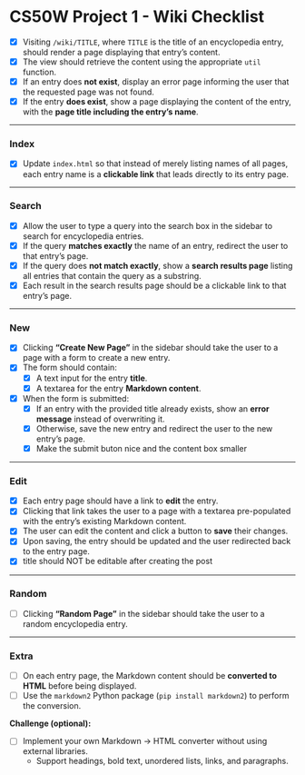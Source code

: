 # CS50W Project 1 - Wiki Checklist

- [x] Visiting `/wiki/TITLE`, where `TITLE` is the title of an encyclopedia entry, should render a page displaying that entry’s content.  
- [x] The view should retrieve the content using the appropriate `util` function.  
- [x] If an entry does **not exist**, display an error page informing the user that the requested page was not found.  
- [x] If the entry **does exist**, show a page displaying the content of the entry, with the **page title including the entry’s name**.  

--- 
### Index
- [x] Update `index.html` so that instead of merely listing names of all pages, each entry name is a **clickable link** that leads directly to its entry page.  

---
### Search
- [x] Allow the user to type a query into the search box in the sidebar to search for encyclopedia entries.  
- [x] If the query **matches exactly** the name of an entry, redirect the user to that entry’s page.  
- [x] If the query does **not match exactly**, show a **search results page** listing all entries that contain the query as a substring.  
- [x] Each result in the search results page should be a clickable link to that entry’s page.  

---
### New
- [x] Clicking **“Create New Page”** in the sidebar should take the user to a page with a form to create a new entry.  
- [x] The form should contain:  
  - [x] A text input for the entry **title**.  
  - [x] A textarea for the entry **Markdown content**.  
- [x] When the form is submitted:  
  - [x] If an entry with the provided title already exists, show an **error message** instead of overwriting it.  
  - [x] Otherwise, save the new entry and redirect the user to the new entry’s page.  
  - [x] Make the submit buton nice and the content box smaller
---
### Edit
- [x] Each entry page should have a link to **edit** the entry.  
- [x] Clicking that link takes the user to a page with a textarea pre-populated with the entry’s existing Markdown content.  
- [x] The user can edit the content and click a button to **save** their changes.  
- [x] Upon saving, the entry should be updated and the user redirected back to the entry page.  
- [x] title should NOT be editable after creating the post

---
### Random
- [ ] Clicking **“Random Page”** in the sidebar should take the user to a random encyclopedia entry.  

---
### Extra
- [ ] On each entry page, the Markdown content should be **converted to HTML** before being displayed.  
- [ ] Use the `markdown2` Python package (`pip install markdown2`) to perform the conversion.  

**Challenge (optional):**  
- [ ] Implement your own Markdown → HTML converter without using external libraries.  
  - Support headings, bold text, unordered lists, links, and paragraphs.  
